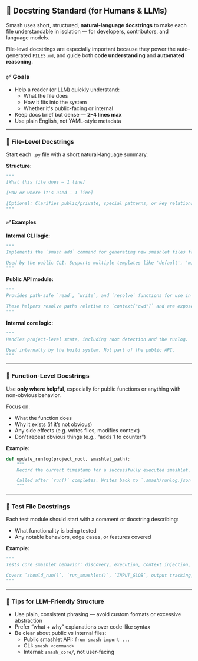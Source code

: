 ## 🧾 Docstring Standard (for Humans & LLMs)

Smash uses short, structured, **natural-language docstrings** to make each file understandable in isolation — for developers, contributors, and language models.

File-level docstrings are especially important because they power the auto-generated `FILES.md`, and guide both **code understanding** and **automated reasoning**.

### ✅ Goals

- Help a reader (or LLM) quickly understand:
  - What the file does
  - How it fits into the system
  - Whether it's public-facing or internal
- Keep docs brief but dense — **2–4 lines max**
- Use plain English, not YAML-style metadata

---

### 📁 File-Level Docstrings

Start each `.py` file with a short natural-language summary.

**Structure:**

```python
"""
[What this file does — 1 line]

[How or where it's used — 1 line]

[Optional: Clarifies public/private, special patterns, or key relationships]
"""
```

#### ✅ Examples

**Internal CLI logic:**

```python
"""
Implements the `smash add` command for generating new smashlet files from templates.

Used by the public CLI. Supports multiple templates like 'default', 'minimal', and 'pandas'.
"""
```

**Public API module:**

```python
"""
Provides path-safe `read`, `write`, and `resolve` functions for use in smashlets.

These helpers resolve paths relative to `context["cwd"]` and are exposed via `from smash import ...`.
"""
```

**Internal core logic:**

```python
"""
Handles project-level state, including root detection and the runlog.

Used internally by the build system. Not part of the public API.
"""
```

---

### 🔧 Function-Level Docstrings

Use **only where helpful**, especially for public functions or anything with non-obvious behavior.

Focus on:

- What the function does
- Why it exists (if it’s not obvious)
- Any side effects (e.g. writes files, modifies context)
- Don't repeat obvious things (e.g., “adds 1 to counter”)

**Example:**

```python
def update_runlog(project_root, smashlet_path):
    """
    Record the current timestamp for a successfully executed smashlet.

    Called after `run()` completes. Writes back to `.smash/runlog.json`.
    """
```

---

### 🧪 Test File Docstrings

Each test module should start with a comment or docstring describing:

- What functionality is being tested
- Any notable behaviors, edge cases, or features covered

**Example:**

```python
"""
Tests core smashlet behavior: discovery, execution, context injection, and run conditions.

Covers `should_run()`, `run_smashlet()`, `INPUT_GLOB`, output tracking, and context merging.
"""
```

---

### 🧠 Tips for LLM-Friendly Structure

- Use plain, consistent phrasing — avoid custom formats or excessive abstraction
- Prefer “what + why” explanations over code-like syntax
- Be clear about public vs internal files:
  - Public smashlet API: `from smash import ...`
  - CLI: `smash <command>`
  - Internal: `smash_core/`, not user-facing
